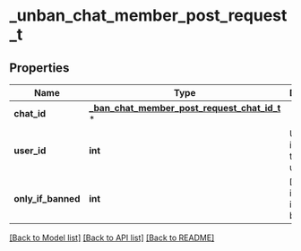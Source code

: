 # _unban_chat_member_post_request_t

## Properties
Name | Type | Description | Notes
------------ | ------------- | ------------- | -------------
**chat_id** | [**_ban_chat_member_post_request_chat_id_t**](_ban_chat_member_post_request_chat_id.md) \* |  | 
**user_id** | **int** | Unique identifier of the target user | 
**only_if_banned** | **int** | Do nothing if the user is not banned | [optional] 

[[Back to Model list]](../README.md#documentation-for-models) [[Back to API list]](../README.md#documentation-for-api-endpoints) [[Back to README]](../README.md)


